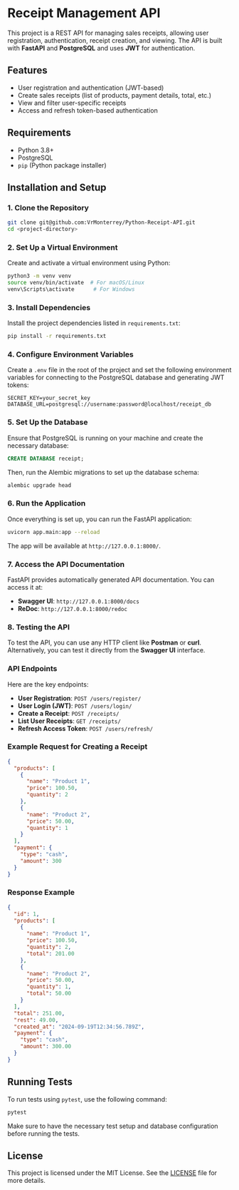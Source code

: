 # Receipt Management API

This project is a REST API for managing sales receipts, allowing user registration, authentication, receipt creation, and viewing. The API is built with **FastAPI** and **PostgreSQL** and uses **JWT** for authentication.

## Features

- User registration and authentication (JWT-based)
- Create sales receipts (list of products, payment details, total, etc.)
- View and filter user-specific receipts
- Access and refresh token-based authentication

## Requirements

- Python 3.8+
- PostgreSQL
- `pip` (Python package installer)

## Installation and Setup

### 1. Clone the Repository

```bash
git clone git@github.com:VrMonterrey/Python-Receipt-API.git
cd <project-directory>
```

### 2. Set Up a Virtual Environment

Create and activate a virtual environment using Python:

```bash
python3 -m venv venv
source venv/bin/activate  # For macOS/Linux
venv\Scripts\activate      # For Windows
```

### 3. Install Dependencies

Install the project dependencies listed in `requirements.txt`:

```bash
pip install -r requirements.txt
```

### 4. Configure Environment Variables

Create a `.env` file in the root of the project and set the following environment variables for connecting to the PostgreSQL database and generating JWT tokens:

```env
SECRET_KEY=your_secret_key
DATABASE_URL=postgresql://username:password@localhost/receipt_db
```

### 5. Set Up the Database

Ensure that PostgreSQL is running on your machine and create the necessary database:

```sql
CREATE DATABASE receipt;
```

Then, run the Alembic migrations to set up the database schema:

```bash
alembic upgrade head
```

### 6. Run the Application

Once everything is set up, you can run the FastAPI application:

```bash
uvicorn app.main:app --reload
```

The app will be available at `http://127.0.0.1:8000/`.

### 7. Access the API Documentation

FastAPI provides automatically generated API documentation. You can access it at:

- **Swagger UI**: `http://127.0.0.1:8000/docs`
- **ReDoc**: `http://127.0.0.1:8000/redoc`

### 8. Testing the API

To test the API, you can use any HTTP client like **Postman** or **curl**. Alternatively, you can test it directly from the **Swagger UI** interface.

### API Endpoints

Here are the key endpoints:

- **User Registration**: `POST /users/register/`
- **User Login (JWT)**: `POST /users/login/`
- **Create a Receipt**: `POST /receipts/`
- **List User Receipts**: `GET /receipts/`
- **Refresh Access Token**: `POST /users/refresh/`

### Example Request for Creating a Receipt

```json
{
  "products": [
    {
      "name": "Product 1",
      "price": 100.50,
      "quantity": 2
    },
    {
      "name": "Product 2",
      "price": 50.00,
      "quantity": 1
    }
  ],
  "payment": {
    "type": "cash",
    "amount": 300
  }
}
```

### Response Example

```json
{
  "id": 1,
  "products": [
    {
      "name": "Product 1",
      "price": 100.50,
      "quantity": 2,
      "total": 201.00
    },
    {
      "name": "Product 2",
      "price": 50.00,
      "quantity": 1,
      "total": 50.00
    }
  ],
  "total": 251.00,
  "rest": 49.00,
  "created_at": "2024-09-19T12:34:56.789Z",
  "payment": {
    "type": "cash",
    "amount": 300.00
  }
}
```

## Running Tests

To run tests using `pytest`, use the following command:

```bash
pytest
```

Make sure to have the necessary test setup and database configuration before running the tests.

## License

This project is licensed under the MIT License. See the [LICENSE](./LICENSE) file for more details.